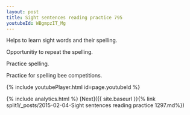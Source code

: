 ```yaml
---
layout: post
title: Sight sentences reading practice 795
youtubeId: WBgmpzIT_Mg
---
```

 
 
Helps to learn sight words and their spelling.

Opportunitiy to repeat the spelling. 

Practice spelling. 
 
Practice for spelling bee competitions. 
 
{% include youtubePlayer.html id=page.youtubeId %}
 
 
{% include analytics.html %} 
[Next]({{ site.baseurl }}{% link  split1/_posts/2015-02-04-Sight sentences reading practice 1297.md%})
 
